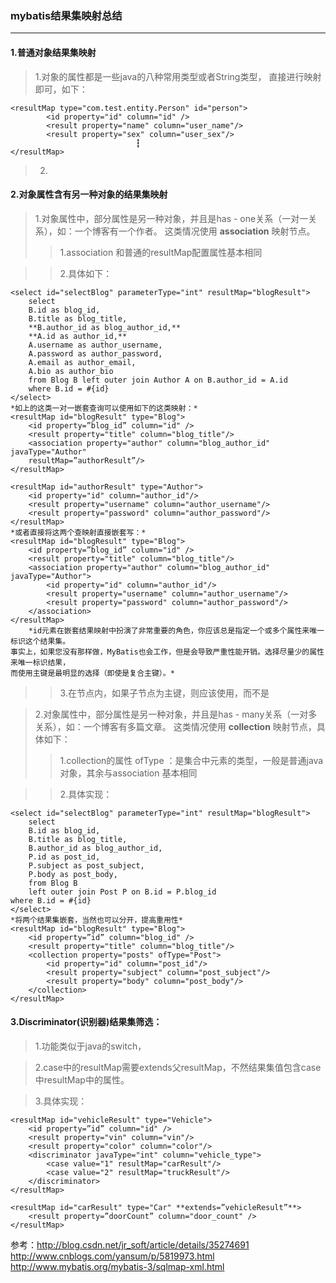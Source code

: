 ### mybatis结果集映射总结

---

#### 1.普通对象结果集映射
>1.对象的属性都是一些java的八种常用类型或者String类型，
直接进行映射即可，如下：

```
<resultMap type="com.test.entity.Person" id="person">
		<id property="id" column="id" />
		<result property="name" column="user_name"/>
		<result property="sex" column="user_sex"/>
                         	┇
</resultMap>
```
>2.

#### 2.对象属性含有另一种对象的结果集映射
>1.对象属性中，部分属性是另一种对象，并且是has - one关系（一对一关系），如：一个博客有一个作者。
>这类情况使用 **association** 映射节点。
>>1.association 和普通的resultMap配置属性基本相同

>>2.具体如下：

```
<select id="selectBlog" parameterType="int" resultMap="blogResult">
    select  
    B.id as blog_id,  
    B.title as blog_title,  
    **B.author_id as blog_author_id,**  
    **A.id as author_id,**  
    A.username as author_username,  
    A.password as author_password,  
    A.email as author_email,  
    A.bio as author_bio  
    from Blog B left outer join Author A on B.author_id = A.id  
    where B.id = #{id}  
</select>
*如上的这类一对一嵌套查询可以使用如下的这类映射：*
<resultMap id="blogResult" type="Blog">  
    <id property=”blog_id” column="id" />  
    <result property="title" column="blog_title"/>  
    <association property="author" column="blog_author_id"     javaType="Author"  
    resultMap=”authorResult”/>  
</resultMap>  
       
<resultMap id="authorResult" type="Author">  
    <id property="id" column="author_id"/>  
    <result property="username" column="author_username"/>  
    <result property="password" column="author_password"/>  
</resultMap>
*或者直接将这两个查映射直接嵌套写：*
<resultMap id="blogResult" type="Blog">  
    <id property=”blog_id” column="id" />  
    <result property="title" column="blog_title"/>  
    <association property="author" column="blog_author_id"     javaType="Author">  
        <id property="id" column="author_id"/>  
        <result property="username" column="author_username"/>  
        <result property="password" column="author_password"/>  
    </association>  
</resultMap>
    *id元素在嵌套结果映射中扮演了非常重要的角色，你应该总是指定一个或多个属性来唯一标识这个结果集。
事实上，如果您没有那样做，MyBatis也会工作，但是会导致严重性能开销。选择尽量少的属性来唯一标识结果，
而使用主键是最明显的选择（即使是复合主键）。*
```
>> 3.在<resultMap>节点内，如果子节点为主键，则应该使用<id>，而不是<result>

>2.对象属性中，部分属性是另一种对象，并且是has - many关系（一对多关系），如：一个博客有多篇文章。
>这类情况使用 **collection** 映射节点，具体如下：
>>1.collection的属性 ofType ：是集合中元素的类型，一般是普通java对象，其余与association 基本相同

>>2.具体实现：

```
<select id="selectBlog" parameterType="int" resultMap="blogResult">
    select  
    B.id as blog_id,  
    B.title as blog_title,  
    B.author_id as blog_author_id,  
    P.id as post_id,  
    P.subject as post_subject,  
    P.body as post_body,  
    from Blog B  
    left outer join Post P on B.id = P.blog_id  
where B.id = #{id}  
</select> 
*将两个结果集嵌套，当然也可以分开，提高重用性*
<resultMap id="blogResult" type="Blog">  
    <id property=”id” column="blog_id" />  
    <result property="title" column="blog_title"/>  
    <collection property="posts" ofType="Post">  
        <id property="id" column="post_id"/>  
        <result property="subject" column="post_subject"/>  
        <result property="body" column="post_body"/>  
    </collection>  
</resultMap>
```
#### 3.Discriminator(识别器)结果集筛选：
>1.功能类似于java的switch，

>2.case中的resultMap需要extends父resultMap，不然结果集值包含case中resultMap中的属性。

>3.具体实现：

```
<resultMap id="vehicleResult" type="Vehicle">  
    <id property=”id” column="id" />  
    <result property="vin" column="vin"/>  
    <result property="color" column="color"/>  
    <discriminator javaType="int" column="vehicle_type">  
        <case value="1" resultMap="carResult"/>  
        <case value="2" resultMap="truckResult"/>  
    </discriminator>  
</resultMap> 

<resultMap id="carResult" type="Car" **extends=”vehicleResult”**>
    <result property=”doorCount” column="door_count" />
</resultMap>
```
参考：http://blog.csdn.net/jr_soft/article/details/35274691
http://www.cnblogs.com/yansum/p/5819973.html
http://www.mybatis.org/mybatis-3/sqlmap-xml.html
